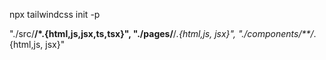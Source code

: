 <!-- npm install after copy and paste packages and devDependencies -->
 
<!-- Creates tailwind.config postcss.config -->

npx tailwindcss init -p

<!-- Add to content in tailwind.config file -->

"./src/**/\*.{html,js,jsx,ts,tsx}", "./pages/**/_.{html,js, jsx}", "./components/\*\*/_.{html,js, jsx}"
